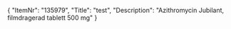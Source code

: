 {
  "ItemNr": "135979",
  "Title": "test",
  "Description": "Azithromycin Jubilant, filmdragerad tablett 500 mg"
}